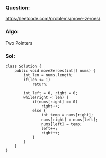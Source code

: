 ### Question:
https://leetcode.com/problems/move-zeroes/

### Algo:
Two Pointers

### Sol:
```
class Solution {
    public void moveZeroes(int[] nums) {
        int len = nums.length;
        if(len <= 1)
            return;
        
        int left = 0, right = 0;
        while(right < len) {
            if(nums[right] == 0)
                right++;
            else {
                int temp = nums[right];
                nums[right] = nums[left];
                nums[left] = temp;
                left++;
                right++;
            }
        }
    }
}
```
